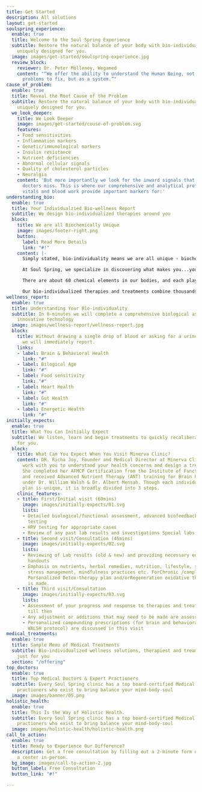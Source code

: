 ```yaml
---
title: Get Started
description: All solutions
layout: get-started
soulspring_experience:
  enable: true
  title: Welcome to the Soul Spring Experience
  subtitle: Restore the natural balance of your body with bio-individualized therapies
    uniquely designed for you.
  image: images/get-started/soulspring-experience.jpg
  review_block:
    reviewer: Dr. Peter Mölleney, Wegamed
    content: "“We offer the ability to understand the Human Being, not as a set of
      problems to fix, but as a system.”"
cause_of_problem:
  enable: true
  title: Reveal the Root Cause of the Problem
  subtitle: Restore the natural balance of your body with bio-individualized therapies
    uniquely designed for you.
  we_look_deeper:
    title: We Look Deeper
    image: images/get-started/couse-of-problem.svg
    features:
    - Food sensitivities
    - Inflammation markers
    - Genetic/immunological markers
    - Insulin resistance
    - Nutrient deficiencies
    - Abnormal cellular signals
    - Quality of cholesterol particles
    - Neuralgia
    content: 'But more importantly we look for the inward signals that most other
      doctors miss. This is where our comprehensive and analytical profile of your
      vitals and blood work provide important markers for:'
understanding_bio:
  enable: true
  title: Your Individualzied Bio-wellness Report
  subtitle: We design bio-individualized therapies around you
  block:
    title: We are all Biochemically Unique
    image: images/footer-right.png
    button:
      label: Read More Details
      link: "#!"
    content: |-
      Simply stated, bio-individuality means we are all unique - biochemically, physically, emotionally, and mentally. So why would we accept a “universal” approach to addressing our own unique health and nutritional needs?

      At Soul Spring, we specialize in discovering what makes you...you. We understand that biological factors and stress factors influence your personality, behavior, mental health and immune system.

      There are about 60 chemical elements in our bodies, and each plays a key role in the expression of our genes. We inherit characteristics from our parents, as well as from ancestors on both sides of our family. While diet and stressful life events can create **biochemical imbalances**, the root cause of health challenges often goes back to genetics and epigenetics (the influence of environmental factors in a person’s life that turns genes ‘on’ and ‘off’ without changing the DNA sequence). Additionally, **nutrient imbalances** -- both deficiencies and excess -- can alter brain levels of key neurotransmitters and in turn lead to brain and behavioral health issues.

      Our bio-individualized therapies and treatments combine thousands of years of natural medicine wisdom with cutting-edge technology to address these imbalances and restore your body’s natural ability to heal itself. Find out how Soul Spring can design a bio-individualized experience for you....
wellness_report:
  enable: true
  title: Understanding Your Bio-individuality
  subtitle: In 8-minutes we will complete a comprehensive biological assessments using
    innovative technology
  image: images/wellness-report/wellness-report.jpg
  block:
    title: Without drawing a single drop of blood or asking for a urine or stool sample
      we will immediately report.
    links:
    - label: Brain & Behavioral Health
      link: "#"
    - label: Bilogical Age
      link: "#"
    - label: Food sensitivity
      link: "#"
    - label: Heart Health
      link: "#"
    - label: Gut Health
      link: "#"
    - label: Energetic Health
      link: "#"
initially_expects:
  enable: true
  title: What You Can Initially Expect
  subtitle: We listen, learn and begin treatments to quickly recaliberate what’s best
    for you.
  block:
    title: What Can You Expect When You Visit Minerva Clinic?
    content: DR. Richa Joy, Founder and Medical Director at Minerva Clinic, will personally
      work with you to understand your health concerns and design a treatment plan.
      She completed her AFMCP Certification from the Institute of Functional Medicine
      and received Advanced Nutrient Therapy (ANT) training for Brain health directly
      under Dr. William Walsh & Dr. Albert Mensah. Though each individual's treatment
      plan is unique, it is broadly divided into 3 steps.
    clinic_features:
    - title: First/Initial visit (60mins)
      image: images/initially-expects/01.svg
      lists:
      - Detailed biological/functional assessment, advanced biofeedback/neurofeedback
        testing
      - HRV testing for appropriate cases
      - Review of any past lab results and investigations Special labs ordered
    - title: Second visit/Consultation (45mins)
      image: images/initially-expects/02.svg
      lists:
      - Reviewing of Lab results (old & new) and providing necessary education and
        handouts
      - Emphasis on nutrients, herbal remedies, nutrition, lifestyle, sleep hygiene,
        stress management, mindfulness practices etc. ForChronic /complex conditions,
        Personalized Detox-therapy plan and/orRegeneration oxidative therapies plan
        is made.
    - title: Third visit/Consultation
      image: images/initially-expects/03.svg
      lists:
      - Assessment of your progress and response to therapies and treatment protocols
        till then
      - Any adjustment or additions that may need to be made are assessed
      - Personalized compounding prescriptions (for brain and behavioral health /
        WALSH protocol) are discussed in this visit
medical_treatments:
  enable: true
  title: Sample Menu of Medical Treatments
  subtitle: Bio-individualized wellness solutions, therapiest and treaments tailored
    just for you
  section: "/offering"
top_doctors:
  enable: true
  title: Top Medical Doctors & Expert Practioners
  subtitle: Every Soul Spring clinic has a top board-certified Medical Doctor and
    practioners who exist to bring balance your mind-body-soul
  image: images/banner/05.png
holistic_health:
  enable: true
  title: This Is the Way of Holistic Health.
  subtitle: Every Soul Spring clinic has a top board-certified Medical Doctor and
    practioners who exist to bring balance your mind-body-soul
  image: images/holistic-health/holistic-health.png
call_to_action:
  enable: true
  title: Ready to Experience Our Difference?
  description: Get a free consultation by filling out a 2-minute form online or visit
    a center in-person.
  bg_image: images/call-to-action-2.jpg
  button_label: Free Consultation
  button_link: "#!"

---
```

